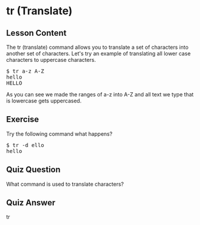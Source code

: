 # tr (Translate)

## Lesson Content

The tr (translate) command allows you to translate a set of characters into another set of characters. Let's try an example of translating all lower case characters to uppercase characters. 

<pre>$ tr a-z A-Z
hello
HELLO</pre>

As you can see we made the ranges of a-z into A-Z and all text we type that is lowercase gets uppercased. 

## Exercise

Try the following command what happens? 

<pre>$ tr -d ello
hello</pre>

## Quiz Question

What command is used to translate characters?

## Quiz Answer

tr


